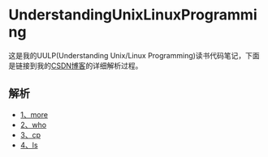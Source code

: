 # UnderstandingUnixLinuxProgramming
这是我的UULP(Understanding Unix/Linux Programming)读书代码笔记，下面是链接到我的[CSDN博客](https://blog.csdn.net/revendell/category_10126099.html)的详细解析过程。
## 解析
- [1、more](https://blog.csdn.net/Revendell/article/details/108066931)<br>
- [2、who](https://blog.csdn.net/Revendell/article/details/108090445)<br>
- [3、cp](https://mp.csdn.net/console/editor/html/108112491)<br>
- [4、ls](https://blog.csdn.net/Revendell/article/details/108209679)<br>
